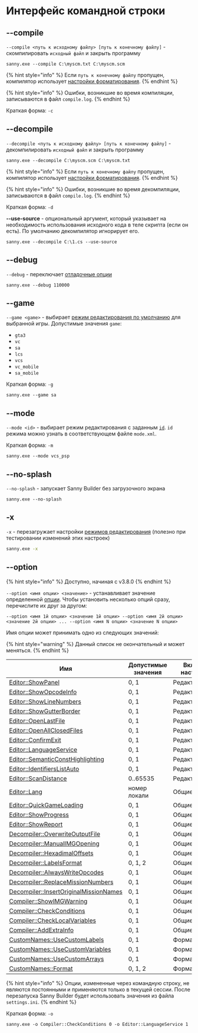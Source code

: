 # Интерфейс командной строки

## --compile

`--compile <путь к исходному файлу> [путь к конечному файлу]` - скомпилировать `исходный файл` и закрыть программу

```
sanny.exe --compile C:\myscm.txt C:\myscm.scm
```

{% hint style="info" %}
Если `путь к конечному файлу` пропущен, компилятор использует [настройки форматирования](options/formats.md#imena-failov).&#x20;
{% endhint %}

{% hint style="info" %}
Ошибки, возникшие во время компиляции, записываются в файл `compile.log`.
{% endhint %}

Краткая форма: `-c`

## --decompile

`--decompile <путь к исходному файлу> [путь к конечному файлу]` - декомпилировать `исходный файл` и закрыть программу

```
sanny.exe --decompile C:\myscm.scm C:\myscm.txt
```

{% hint style="info" %}
Если `путь к конечному файлу` пропущен, компилятор использует [настройки форматирования](options/formats.md#imena-failov).&#x20;
{% endhint %}

{% hint style="info" %}
Ошибки, возникшие во время декомпиляции, записываются в файл `compile.log`.
{% endhint %}

Краткая форма: `-d`

**--use-source** - опциональный аргумент, который указывает на необходимость использования исходного кода в теле скрипта (если он есть). По умолчанию декомпилятор игнорирует его.

```
sanny.exe --decompile C:\1.cs --use-source
```

## --debug

`--debug` - переключает [отладочные опции](console.md#otladochnye-opcii)

```
sanny.exe --debug 110000
```

## --game

`--game <game>` - выбирает [режим редактирования по умолчанию](../edit-modes/#type) для выбранной игры. Допустимые значения `game`:

* `gta3`
* `vc`
* `sa`
* `lcs`
* `vcs`
* `vc_mobile`
* `sa_mobile`

Краткая форма: `-g`

```
sanny.exe --game sa
```

## --mode

`--mode <id>` - выбирает режим редактирования с заданным [`id`](../edit-modes/#id). `id` режима можно узнать в соответствующем файле `mode.xml`.

Краткая форма: `-m`

```
sanny.exe --mode vcs_psp
```

## --no-splash

`--no-splash` - запускает Sanny Builder без загрузочного экрана

```
sanny.exe --no-splash
```

## -x

`-x` - перезагружает настройки [режимов редактирования](../edit-modes/) (полезно при тестировании изменений этих настроек)

```sh
sanny.exe -x
```

## --option

{% hint style="info" %}
Доступно, начиная с v3.8.0
{% endhint %}

`--option <имя опции> <значение>` - устанавливает значение определенной [опции](options/). Чтобы установить несколько опций сразу, перечислите их друг за другом:

`--option <имя 1й опции> <значение 1й опции> --option <имя 2й опции> <значение 2й опции> ... --option <имя N опции> <значение N опции>`&#x20;

Имя опции может принимать одно из следующих значений:

{% hint style="warning" %}
Данный список не окончательный и может меняться.
{% endhint %}

| Имя                                                                                             | Допустимые значения | Вкладка в настройках |
| ----------------------------------------------------------------------------------------------- | ------------------- | -------------------- |
| [Editor::ShowPanel](options/editor.md#nastroiki)                                                | 0, 1                | Редактор             |
| [Editor::ShowOpcodeInfo](options/editor.md#nastroiki)                                           | 0, 1                | Редактор             |
| [Editor::ShowLineNumbers](options/editor.md#nastroiki)                                          | 0, 1                | Редактор             |
| [Editor::ShowGutterBorder](options/editor.md#nastroiki)                                         | 0, 1                | Редактор             |
| [Editor::OpenLastFile](options/editor.md#nastroiki)                                             | 0, 1                | Редактор             |
| [Editor::OpenAllClosedFiles](options/editor.md#nastroiki)                                       | 0, 1                | Редактор             |
| [Editor::ConfirmExit](options/editor.md#nastroiki)                                              | 0, 1                | Редактор             |
| [Editor::LanguageService](options/editor.md#nastroiki)                                          | 0, 1                | Редактор             |
| [Editor::SemanticConstHighlighting](options/editor.md#nastroiki)                                | 0, 1                | Редактор             |
| [Editor::IdentifiersListAuto](options/editor.md#glubina-prosmotra-koda)                         | 0, 1                | Редактор             |
| [Editor::ScanDistance](options/editor.md#glubina-prosmotra-koda)                                | 0..65535            | Редактор             |
| [Editor::Lang](options/general.md#yazyk-interfeisa)                                             | номер локали        | Общие                |
| [Editor::QuickGameLoading](options/general.md#bystraya-zagruzka-igry)                           | 0, 1                | Общие                |
| [Editor::ShowProgress](options/general.md#pokazyvat-progress)                                   | 0, 1                | Общие                |
| [Editor::ShowReport](options/general.md#pokazyvat-otchet)                                       | 0, 1                | Общие                |
| [Decompiler::OverwriteOutputFile](options/general.md#perezapis-vykhodnogo-faila)                | 0, 1                | Общие                |
| [Decompiler::ManualIMGOpening](options/general.md#ruchnoi-vybor-img-faila)                      | 0, 1                | Общие                |
| [Decompiler::HexadimalOffsets](options/formats.md#imena-metok)                                  | 0, 1                | Общие                |
| [Decompiler::LabelsFormat](options/formats.md#imena-metok)                                      | 0, 1, 2             | Общие                |
| [Decompiler::AlwaysWriteOpcodes](options/general.md#ispolzovat-opkody)                          | 0, 1                | Общие                |
| [Decompiler::ReplaceMissionNumbers](options/general.md#zamenyat-nomera-missii)                  | 0, 1                | Общие                |
| [Decompiler::InsertOriginalMissionNames](options/general.md#vstavlyat-originalnye-imena-missii) | 0, 1                | Общие                |
| [Compiler::ShowIMGWarning](options/general.md#pokazyvat-preduprezhdenie)                        | 0, 1                | Общие                |
| [Compiler::CheckConditions](options/general.md#proverka-uslovii)                                | 0, 1                | Общие                |
| [Compiler::CheckLocalVariables](options/general.md#proverka-peremennykh)                        | 0, 1                | Общие                |
| [Compiler::AddExtraInfo](options/general.md#dobavlyat-dopolnitelnuyu-informaciyu-v-scm)         | 0, 1                | Общие                |
| [CustomNames::UseCustomLabels](options/formats.md#sobstvennye-imena)                            | 0, 1                | Форматирование       |
| [CustomNames::UseCustomVariables](options/formats.md#sobstvennye-imena)                         | 0, 1                | Форматирование       |
| [CustomNames::UseCustomArrays](options/formats.md#sobstvennye-imena)                            | 0, 1                | Форматирование       |
| [CustomNames::Format](options/formats.md#registr-bukv)                                          | 0, 1, 2             | Форматирование       |

{% hint style="info" %}
Опции, измененные через командную строку, не являются постоянными и применяются только в текущей сессии. После перезапуска Sanny Builder будет использовать значения из файла `settings.ini`.
{% endhint %}

Краткая форма: `-o`

```
sanny.exe -o Compiler::CheckConditions 0 -o Editor::LanguageService 1
```
